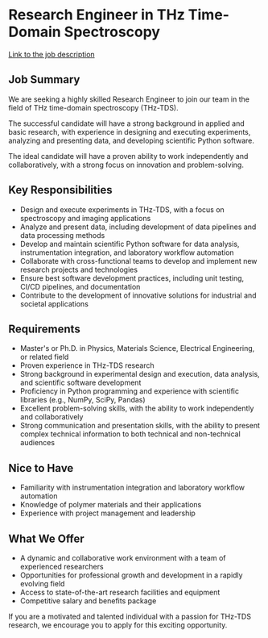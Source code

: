 <!-- Replace the content of this file with the target job description -->

# Research Engineer in THz Time-Domain Spectroscopy

[Link to the job description](https://github.com/kadykov/typstCV)

## Job Summary

We are seeking a highly skilled Research Engineer
to join our team in the field of THz time-domain spectroscopy (THz-TDS).
<!--  -->
The successful candidate will have a strong background
in applied and basic research,
with experience in designing and executing experiments,
analyzing and presenting data,
and developing scientific Python software.
<!--  -->
The ideal candidate will have a proven ability to work independently and collaboratively,
with a strong focus on innovation and problem-solving.

## Key Responsibilities

- Design and execute experiments
  in THz-TDS,
  with a focus on spectroscopy and imaging applications
- Analyze and present data,
  including development of data pipelines and data processing methods
- Develop and maintain scientific Python software for data analysis,
  instrumentation integration, and laboratory workflow automation
- Collaborate with cross-functional teams
  to develop and implement new research projects and technologies
- Ensure best software development practices,
  including unit testing,
  CI/CD pipelines,
  and documentation
- Contribute to the development of innovative solutions
  for industrial and societal applications

## Requirements

- Master's or Ph.D.
  in Physics,
  Materials Science,
  Electrical Engineering,
  or related field
- Proven experience
  in THz-TDS research
- Strong background
  in experimental design and execution, data analysis,
  and scientific software development
- Proficiency in Python programming
  and experience with scientific libraries
  (e.g., NumPy, SciPy, Pandas)
- Excellent problem-solving skills,
  with the ability to work independently and collaboratively
- Strong communication and presentation skills,
  with the ability to present complex technical information
  to both technical and non-technical audiences

## Nice to Have

- Familiarity with instrumentation integration
  and laboratory workflow automation
- Knowledge of polymer materials and their applications
- Experience with project management and leadership

## What We Offer

- A dynamic and collaborative work environment
  with a team of experienced researchers
- Opportunities for professional growth and development
  in a rapidly evolving field
- Access to state-of-the-art research facilities and equipment
- Competitive salary and benefits package

If you are a motivated and talented individual
with a passion for THz-TDS research,
we encourage you to apply for this exciting opportunity.
